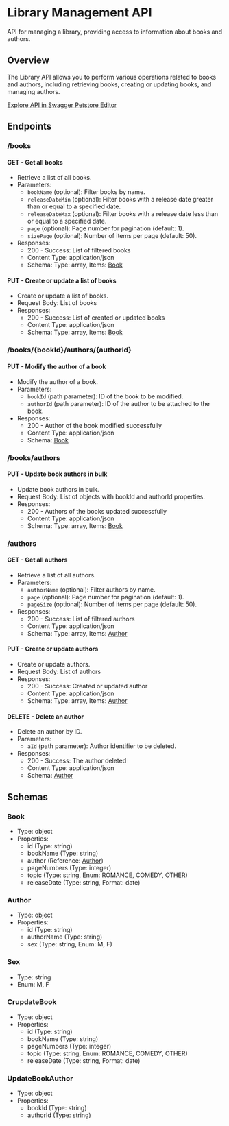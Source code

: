# Library Management API

API for managing a library, providing access to information about books and authors.

## Overview

The Library API allows you to perform various operations related to books and authors, including retrieving books, creating or updating books, and managing authors.

[Explore API in Swagger Petstore Editor](https://petstore.swagger.io/?url=https://raw.githubusercontent.com/rasoanirinamialisoa/library-management/TD1/docs/api.yml)

## Endpoints

### /books

#### GET - Get all books

- Retrieve a list of all books.
- Parameters:
    - `bookName` (optional): Filter books by name.
    - `releaseDateMin` (optional): Filter books with a release date greater than or equal to a specified date.
    - `releaseDateMax` (optional): Filter books with a release date less than or equal to a specified date.
    - `page` (optional): Page number for pagination (default: 1).
    - `sizePage` (optional): Number of items per page (default: 50).
- Responses:
    - 200 - Success: List of filtered books
    - Content Type: application/json
    - Schema: Type: array, Items: [Book](#book)

#### PUT - Create or update a list of books

- Create or update a list of books.
- Request Body: List of books
- Responses:
    - 200 - Success: List of created or updated books
    - Content Type: application/json
    - Schema: Type: array, Items: [Book](#book)

### /books/{bookId}/authors/{authorId}

#### PUT - Modify the author of a book

- Modify the author of a book.
- Parameters:
    - `bookId` (path parameter): ID of the book to be modified.
    - `authorId` (path parameter): ID of the author to be attached to the book.
- Responses:
    - 200 - Author of the book modified successfully
    - Content Type: application/json
    - Schema: [Book](#book)

### /books/authors

#### PUT - Update book authors in bulk

- Update book authors in bulk.
- Request Body: List of objects with bookId and authorId properties.
- Responses:
    - 200 - Authors of the books updated successfully
    - Content Type: application/json
    - Schema: Type: array, Items: [Book](#book)

### /authors

#### GET - Get all authors

- Retrieve a list of all authors.
- Parameters:
    - `authorName` (optional): Filter authors by name.
    - `page` (optional): Page number for pagination (default: 1).
    - `pageSize` (optional): Number of items per page (default: 50).
- Responses:
    - 200 - Success: List of filtered authors
    - Content Type: application/json
    - Schema: Type: array, Items: [Author](#author)

#### PUT - Create or update authors

- Create or update authors.
- Request Body: List of authors
- Responses:
    - 200 - Success: Created or updated author
    - Content Type: application/json
    - Schema: Type: array, Items: [Author](#author)

#### DELETE - Delete an author

- Delete an author by ID.
- Parameters:
    - `aId` (path parameter): Author identifier to be deleted.
- Responses:
    - 200 - Success: The author deleted
    - Content Type: application/json
    - Schema: [Author](#author)

## Schemas

### Book

- Type: object
- Properties:
    - id (Type: string)
    - bookName (Type: string)
    - author (Reference: [Author](#author))
    - pageNumbers (Type: integer)
    - topic (Type: string, Enum: ROMANCE, COMEDY, OTHER)
    - releaseDate (Type: string, Format: date)

### Author

- Type: object
- Properties:
    - id (Type: string)
    - authorName (Type: string)
    - sex (Type: string, Enum: M, F)

### Sex

- Type: string
- Enum: M, F

### CrupdateBook

- Type: object
- Properties:
    - id (Type: string)
    - bookName (Type: string)
    - pageNumbers (Type: integer)
    - topic (Type: string, Enum: ROMANCE, COMEDY, OTHER)
    - releaseDate (Type: string, Format: date)

### UpdateBookAuthor

- Type: object
- Properties:
    - bookId (Type: string)
    - authorId (Type: string)

